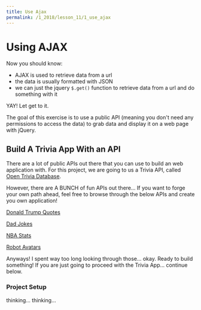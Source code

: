 ```yaml
---
title: Use Ajax
permalink: /1_2018/lesson_11/1_use_ajax
---
```


# Using AJAX

Now you should know:
* AJAX is used to retrieve data from a url
* the data is usually formatted with JSON
* we can just the jquery `$.get()` function to retrieve data from a url and do something with it

YAY! Let get to it.

The goal of this exercise is to use a public API (meaning you don't need any permissions to access the data) to grab data and display it on a web page with jQuery.

## Build A Trivia App With an API

There are a lot of public APIs out there that you can use to build an web application with. For this project, we are going to us a Trivia API, called [Open Trivia Database](https://opentdb.com/api_config.php).

However, there are A BUNCH of fun APIs out there... If you want to forge your own path ahead, feel free to browse through the below APIs and create you own application!

[Donald Trump Quotes](https://docs.tronalddump.io/)

[Dad Jokes](https://icanhazdadjoke.com/api)

[NBA Stats](https://any-api.com/nba_com/nba_com/docs/_teamgamelog/GET)

[Robot Avatars](https://robohash.org/)


Anyways! I spent way too long looking through those... okay. Ready to build something! If you are just going to proceed with the Trivia App... continue below.

### Project Setup

thinking... thinking...
